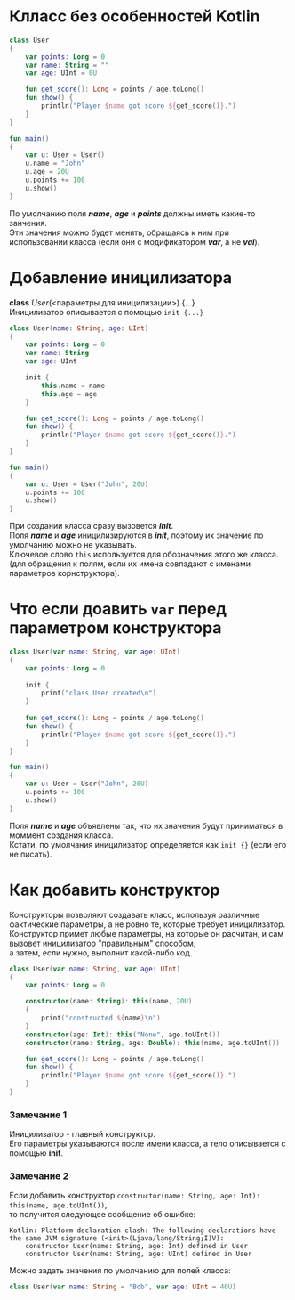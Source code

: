 # Клласс без особенностей Kotlin
```Kotlin
class User
{
    var points: Long = 0
    var name: String = ""
    var age: UInt = 0U

    fun get_score(): Long = points / age.toLong()
    fun show() {
        println("Player $name got score ${get_score()}.")
    }
}

fun main()
{
    var u: User = User()
    u.name = "John"
    u.age = 20U
    u.points += 100
    u.show()
}
```
По умолчанию поля ___name___, ___age___ и ___points___ должны иметь какие-то занчения.<br>
Эти значения можно будет менять, обращаясь к ним при использовании класса (если они с модификатором ___var___, а не ___val___).

# Добавление иницилизатора
__class__ _User_(<параметры для иницилизации>) {...}<br>
Иницилизатор описывается с помощью ```init {...}```

```Kotlin
class User(name: String, age: UInt)
{
    var points: Long = 0
    var name: String
    var age: UInt

    init {
        this.name = name
        this.age = age
    }

    fun get_score(): Long = points / age.toLong()
    fun show() {
        println("Player $name got score ${get_score()}.")
    }
}

fun main()
{
    var u: User = User("John", 20U)
    u.points += 100
    u.show()
}
```
При создании класса сразу вызовется ___init___.<br>
Поля ___name___ и ___age___ иницилизируются в ___init___, поэтому их значение по умолчанию можно не указывать.<br>
Ключевое слово ```this``` используется для обозначения этого же класса.<br>
(для обращения к полям, если их имена совпадают с именами параметров корнструктора).

# Что если доавить ```var``` перед параметром конструктора
```Kotlin
class User(var name: String, var age: UInt)
{
    var points: Long = 0
    
    init {
        print("class User created\n")
    }
    
    fun get_score(): Long = points / age.toLong()
    fun show() {
        println("Player $name got score ${get_score()}.")
    }
}

fun main()
{
    var u: User = User("John", 20U)
    u.points += 100
    u.show()
}
```

Поля ___name___ и ___age___ объявлены так, что их значения будут приниматься в моммент создания класса.<br>
Кстати, по умолчания иницилизатор определяется как ```init {}``` (если его не писать).

# Как добавить конструктор
Конструкторы позволяют создавать класс, используя различные фактические параметры, а не ровно те, которые требует иницилизатор.<br>
Конструктор примет любые параметры, на которые он расчитан, и сам вызовет иницилизатор "правильным" способом,<br>
а затем, если нужно, выполнит какой-либо код.

```Kotlin
class User(var name: String, var age: UInt)
{
    var points: Long = 0

    constructor(name: String): this(name, 20U)
    {
        print("constructed ${name}\n")
    }
    constructor(age: Int): this("None", age.toUInt())
    constructor(name: String, age: Double): this(name, age.toUInt())

    fun get_score(): Long = points / age.toLong()
    fun show() {
        println("Player $name got score ${get_score()}.")
    }
}
```
### Замечание 1
Иницилизатор - главный конструктор.<br>
Его параметры указываются после имени класса, а тело описывается с помощью __init__.
### Замечание 2
Если добавить конструктор ```constructor(name: String, age: Int): this(name, age.toUInt())```,<br>
то получится следующее сообщение об ошибке:
```
Kotlin: Platform declaration clash: The following declarations have the same JVM signature (<init>(Ljava/lang/String;I)V):
    constructor User(name: String, age: Int) defined in User
    constructor User(name: String, age: UInt) defined in User
```


Можно задать значения по умолчанию для полей класса:
```Kotlin
class User(var name: String = "Bob", var age: UInt = 40U)
```
